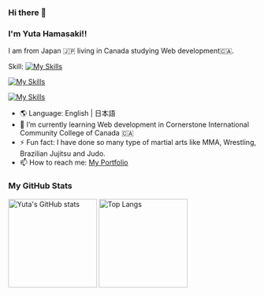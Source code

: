 ### Hi there 👋
### I'm Yuta Hamasaki!! 
I am from Japan 🇯🇵 living in Canada studying Web development🇨🇦.

Skill:
[![My Skills](https://skillicons.dev/icons?i=html,css,js,ts,&theme=light)](https://github.com/yuta-hamasaki) <br/>

[![My Skills](https://skillicons.dev/icons?i=react,nextjs,nodejs,express,ejs,redux,tailwind,sass,bootstrap&theme=light)](https://github.com/yuta-hamasaki) <br/>

[![My Skills](https://skillicons.dev/icons?i=git,firebase,supabase,prisma,postgres,mongodb&theme=light)](https://github.com/yuta-hamasaki) <br/>

- 🌎 Language: English | 日本語 
- 🌱 I’m currently learning Web development in Cornerstone International Community College of Canada 🇨🇦
- ⚡ Fun fact: I have done so many type of martial arts like MMA, Wrestling, Brazilian Jujitsu and Judo.
- 📫 How to reach me: [My Portfolio](https://yuta-hamasaki.vercel.app)

### My GitHub Stats
<div align="left"> 
  <img src="https://github-readme-stats.vercel.app/api?username=yuta-hamasaki&show_icons=true&hide=&count_private=true&hide_border=true&show_icons=true&theme=tokyonight" alt="Yuta's GitHub stats" height="180px"　/>
  <img alt="Top Langs" height="180px" src="https://github-readme-stats.vercel.app/api/top-langs/?username=yuta-hamasaki&layout=compact&count_private=true&show_icons=true&theme=tokyonight" />
</div>
